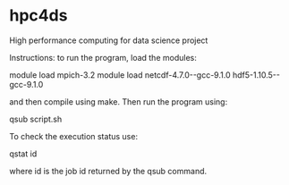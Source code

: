 # hpc4ds
High performance computing for data science project

Instructions:
to run the program, load the modules:

module load mpich-3.2
module load netcdf-4.7.0--gcc-9.1.0 hdf5-1.10.5--gcc-9.1.0

and then compile using make.
Then run the program using:

qsub script.sh

To check the execution status use:

qstat id

where id is the job id returned by the qsub command.


